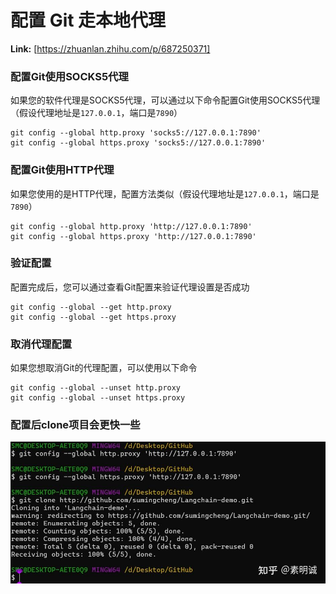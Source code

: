 # 配置 Git 走本地代理



 **Link:** [https://zhuanlan.zhihu.com/p/687250371]

### 配置Git使用SOCKS5代理  

如果您的软件代理是SOCKS5代理，可以通过以下命令配置Git使用SOCKS5代理（假设代理地址是`127.0.0.1`，端口是`7890`）

```
git config --global http.proxy 'socks5://127.0.0.1:7890'
git config --global https.proxy 'socks5://127.0.0.1:7890'
```
### 配置Git使用HTTP代理  

如果您使用的是HTTP代理，配置方法类似（假设代理地址是`127.0.0.1`，端口是`7890`）

```
git config --global http.proxy 'http://127.0.0.1:7890'
git config --global https.proxy 'http://127.0.0.1:7890'
```
### 验证配置  

配置完成后，您可以通过查看Git配置来验证代理设置是否成功

```
git config --global --get http.proxy
git config --global --get https.proxy
```
### 取消代理配置  

如果您想取消Git的代理配置，可以使用以下命令

```
git config --global --unset http.proxy
git config --global --unset https.proxy
```
### 配置后clone项目会更快一些  
![72dfc04f3d66b3140b841d5d22f33670](../image/72dfc04f3d66b3140b841d5d22f33670.jpg)
